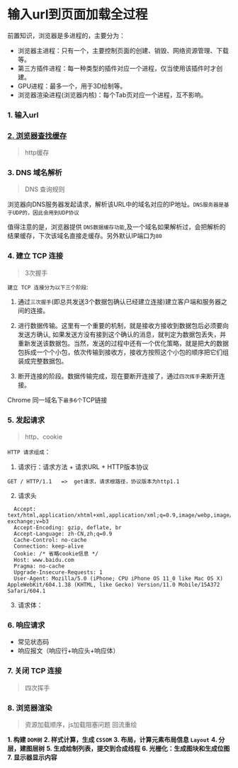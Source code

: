 # 输入url到页面加载全过程

前置知识，浏览器是多进程的，主要分为：
- 浏览器主进程：只有一个，主要控制页面的创建、销毁、网络资源管理、下载等。
- 第三方插件进程：每一种类型的插件对应一个进程，仅当使用该插件时才创建。
- GPU进程：最多一个，用于3D绘制等。
- 浏览器渲染进程(浏览器内核)：每个Tab页对应一个进程，互不影响。

### 1. 输入url

### [2. 浏览器查找缓存](./6.2%E6%B5%8F%E8%A7%88%E5%99%A8%E7%BC%93%E5%AD%98.md)

> http缓存

### 3. DNS 域名解析

> DNS 查询规则

浏览器向DNS服务器发起请求，解析该URL中的域名对应的IP地址。`DNS服务器是基于UDP的，因此会用到UDP协议`

值得注意的是，浏览器提供 `DNS数据缓存功能`,及一个域名如果解析过，会把解析的结果缓存，下次该域名直接走缓存。另外默认IP端口为`80`


### 4. 建立 TCP 连接

> 3次握手

`建立 TCP 连接分为以下三个阶段`:

  1. 通过`三次握手`(即总共发送3个数据包确认已经建立连接)建立客户端和服务器之间的连接。

  2. 进行数据传输。这里有一个重要的机制，就是接收方接收到数据包后必须要向发送方确认, 如果发送方没有接到这个确认的消息，就判定为数据包丢失，并重新发送该数据包。当然，发送的过程中还有一个优化策略，就是把大的数据包拆成一个个小包，依次传输到接收方，接收方按照这个小包的顺序把它们组装成完整数据包。

  3. 断开连接的阶段。数据传输完成，现在要断开连接了，通过`四次挥手`来断开连接。


Chrome 同一域名下`最多6个`TCP链接

### 5. 发起请求

> http、cookie

`HTTP 请求组成`：

  1. 请求行：请求方法 + 请求URL + HTTP版本协议
```http
GET / HTTP/1.1   =>  get请求，请求根路径，协议版本为http1.1
```

  2. 请求头

  ```http
    Accept: text/html,application/xhtml+xml,application/xml;q=0.9,image/webp,image/apng,*/*;q=0.8,application/signed-exchange;v=b3
    Accept-Encoding: gzip, deflate, br
    Accept-Language: zh-CN,zh;q=0.9
    Cache-Control: no-cache
    Connection: keep-alive
    Cookie: /* 省略cookie信息 */
    Host: www.baidu.com
    Pragma: no-cache
    Upgrade-Insecure-Requests: 1
    User-Agent: Mozilla/5.0 (iPhone; CPU iPhone OS 11_0 like Mac OS X) AppleWebKit/604.1.38 (KHTML, like Gecko) Version/11.0 Mobile/15A372 Safari/604.1
  ```

  3. 请求体：

### 6. 响应请求

  - 常见状态码
  - 响应报文（响应行+响应头+响应体）

### 7. 关闭 TCP 连接

> 四次挥手

### 8. 浏览器渲染

> 资源加载顺序，js加载阻塞问题
> 回流重绘

**1. 构建 `DOM树`**
**2. 样式计算，生成 `CSSOM`**
**3. 布局，计算元素布局信息 `Layout`**
**4. 分层，建图层树**
**5. 生成绘制列表，提交到合成线程**
**6. 光栅化：生成图块和生成位图**
**7. 显示器显示内容**


